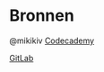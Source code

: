 # Bronnen

@mikikiv [Codecademy](https://www.codecademy.com/resources/docs/markdown)

[GitLab](https://docs.gitlab.com/ee/user/markdown.html)
